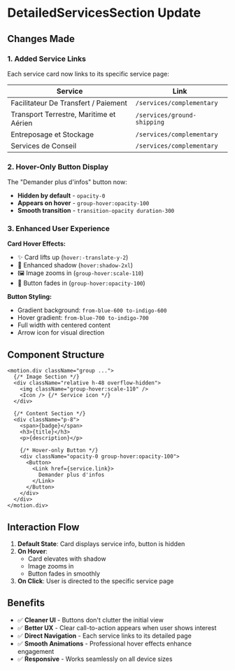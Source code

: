 # DetailedServicesSection Update

## Changes Made

### 1. Added Service Links
Each service card now links to its specific service page:

| Service | Link |
|---------|------|
| Facilitateur De Transfert / Paiement | `/services/complementary` |
| Transport Terrestre, Maritime et Aérien | `/services/ground-shipping` |
| Entreposage et Stockage | `/services/complementary` |
| Services de Conseil | `/services/complementary` |

### 2. Hover-Only Button Display
The "Demander plus d'infos" button now:
- **Hidden by default** - `opacity-0`
- **Appears on hover** - `group-hover:opacity-100`
- **Smooth transition** - `transition-opacity duration-300`

### 3. Enhanced User Experience

**Card Hover Effects:**
- ✨ Card lifts up (`hover:-translate-y-2`)
- 🌟 Enhanced shadow (`hover:shadow-2xl`)
- 🖼️ Image zooms in (`group-hover:scale-110`)
- 🔘 Button fades in (`group-hover:opacity-100`)

**Button Styling:**
- Gradient background: `from-blue-600 to-indigo-600`
- Hover gradient: `from-blue-700 to-indigo-700`
- Full width with centered content
- Arrow icon for visual direction

## Component Structure

```tsx
<motion.div className="group ...">
  {/* Image Section */}
  <div className="relative h-48 overflow-hidden">
    <img className="group-hover:scale-110" />
    <Icon /> {/* Service icon */}
  </div>
  
  {/* Content Section */}
  <div className="p-8">
    <span>{badge}</span>
    <h3>{title}</h3>
    <p>{description}</p>
    
    {/* Hover-only Button */}
    <div className="opacity-0 group-hover:opacity-100">
      <Button>
        <Link href={service.link}>
          Demander plus d'infos
        </Link>
      </Button>
    </div>
  </div>
</motion.div>
```

## Interaction Flow

1. **Default State**: Card displays service info, button is hidden
2. **On Hover**: 
   - Card elevates with shadow
   - Image zooms in
   - Button fades in smoothly
3. **On Click**: User is directed to the specific service page

## Benefits

- ✅ **Cleaner UI** - Buttons don't clutter the initial view
- ✅ **Better UX** - Clear call-to-action appears when user shows interest
- ✅ **Direct Navigation** - Each service links to its detailed page
- ✅ **Smooth Animations** - Professional hover effects enhance engagement
- ✅ **Responsive** - Works seamlessly on all device sizes

